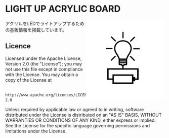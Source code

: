 # LIGHT UP ACRYLIC BOARD 
<img align="right" src="./LightUpAcrylicBoard_logo.png" />

アクリルをLEDでライトアップするための基板情報を掲載しています。 

## Licence

   Licensed under the Apache License, Version 2.0 (the "License");
   you may not use this file except in compliance with the License.
   You may obtain a copy of the License at

       http://www.apache.org/licenses/LICENSE-2.0

   Unless required by applicable law or agreed to in writing, software
   distributed under the License is distributed on an "AS IS" BASIS,
   WITHOUT WARRANTIES OR CONDITIONS OF ANY KIND, either express or implied.
   See the License for the specific language governing permissions and
   limitations under the License.
